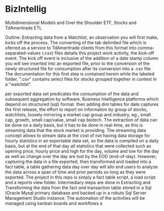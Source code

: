 # BizIntellig
Multidimensional Models and Over the Shoulder ETF, Stocks and TdAmeritrade ETL

Outline:
Extracting data from a Watchlist, an observation you will first make, kicks off the process.  The converting of the tab delimited file which is oferred as a service to TdAmeritrade clients from this format into comma-separated-values (.csv) files details this project work activity, the kick-off event.  The kick off event is inclusive of the addition of a date stamp column you will see inserted into an exported file, prior to the conversion of the newly structured file for consumption after its conversion into a .csv file.  The documentation for this first step is contained herein while the labeled folder, ".csv" contains select files for stocks grouped together in context in a "watchilst".  

per exported data set predicates the consumption of the data and subsequent aggregation by software, Business Intelligence platforms which depend on structured (sql) format.   then adding dim tables for date captures
the first release, the effort to report on information by group of stocks, watchlists, loosely mirroring a market cap group and industry, eg., small cap, growth, small cap/value, small cap biotech.  The extraction of data can be done on a daily basis, but it has to be done in real-time, as this is streaming data that the stock market is providing.  The streaming data concept allows to stream data at the cost of not having data storage for hourly statistics in an exportable data set, so the data is compiled on a daily basis, but at the end of that day all statistics that were collected such as opening price, hourly price and high for the day, volume and low for the day as well as change over the day are lost by the EOD (end-of-day).  However, capturing the data in a file exported, then transformed and loaded into a fact table, a table gathering data day over day will allo end users to analyze the data across a span of time and prior periods so long as they were exported.  The project in this repo is simply a fact table script, a load script and a reports view folder.  Intermediary steps are done in Extracting and Transforming the data from the fact and transaction table stored in a Sql (Oracle Mysql primary database and backed up in a robuts Sql Server Management Studio instance.  The automation of the activities will be managed using kanban boards and workflows a
